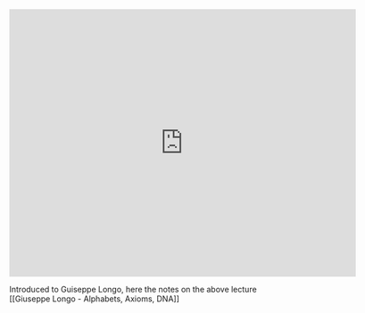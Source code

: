 <iframe width="621" height="480" src="https://www.youtube.com/embed/QBI9nLX1ZzE" title="Giuseppe Longo: Alphabets, Axioms, DNA: On Human Knowledge and the Myth of Alphanumeric Coding" frameborder="0" allow="accelerometer; autoplay; clipboard-write; encrypted-media; gyroscope; picture-in-picture; web-share" allowfullscreen></iframe>

Introduced to Guiseppe Longo, here the notes on the above lecture [[Giuseppe Longo - Alphabets, Axioms, DNA]]
